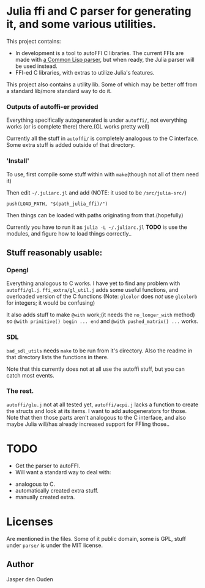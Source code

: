 
# Julia ffi and C parser for generating it, and some various utilities.
This project contains:

* In development is a tool to autoFFI C libraries. The current FFIs are made
  with [a Common Lisp parser](https://github.com/o-jasper/parse-c-header),
  but when ready, the Julia parser will be used instead.
* FFI-ed C libraries, with extras to utilize Julia's features.

This project also contains a utility lib. Some of which may be better off
from a standard lib/more standard way to do it.

### Outputs of autoffi-er provided
Everything specifically autogenerated is under `autoffi/`, not everything
works (or is complete there) there.(GL works pretty well)

Currently all the stuff in `autoffi/` is completely analogous to the C 
interface. Some extra stuff is added outside of that directory.

### 'Install'
To use, first compile some stuff within with `make`(though not all of them
need it)

Then edit `~/.juliarc.jl` and add (NOTE: it used to be `/src/julia-src/`)

    push(LOAD_PATH, "$(path_julia_ffi)/")

Then things can be loaded with paths originating from that.(hopefully)

Currently you have to run it as `julia -L ~/.juliarc.jl` 
**TODO** is use the modules, and figure how to load things correctly..

## Stuff reasonably usable:

### Opengl
Everything analogous to C works. I have yet to find any problem with 
`autoffi/gl.j`. `ffi_extra/gl_util.j` adds some useful functions, and 
overloaded version of the C functions
(Note: `glcolor` does *not* use `glcolorb` for integers; it would be 
confusing)

It also adds stuff to make `@with` work;(it needs the `no_longer_with` method)
so `@with primitive() begin ... end` and `@with pushed_matrix() ...` works.

### SDL
`bad_sdl_utils` needs `make` to be run from it's directory. Also the readme
in that directory lists the functions in there.

Note that this currently does not at all use the autoffi stuff, but you can
catch most events.

### The rest.
`autoffi/glu.j` not at all tested yet, `autoffi/acpi.j` lacks a function to 
create the structs and look at its items. I want to add autogenerators for 
those. Note that then those parts aren't analogous to the C interface, and 
also maybe Julia will/has already increased support for FFIing those..

# TODO
* Get the parser to autoFFI.
* Will want a standard way to deal with:
 + analogous to C.
 + automatically created extra stuff.
 + manually created extra.

# Licenses
Are mentioned in the files. Some of it public domain, some is GPL, 
stuff under `parse/` is under the MIT license.

## Author
Jasper den Ouden

